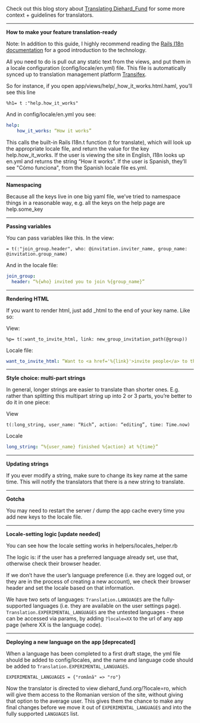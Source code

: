 Check out this blog story about [Translating Diehard_Fund](http://blog.diehard_fund.org/2013/10/01/translating-diehard_fund-2/) for some more context + guidelines for translators.

***
**How to make your feature translation-ready**

Note: In addition to this guide, I highly recommend reading the [Rails I18n documentation](http://guides.rubyonrails.org/i18n.html) for a good introduction to the technology.


All you need to do is pull out any static text from the views, and put them in a locale configuration (config/locale/en.yml) file. This file is automatically synced up to translation management platform [Transifex](http://transifex.com/projects/p/diehard_fund-1/).

So for instance, if you open app/views/help/_how_it_works.html.haml, you’ll see this line
```haml
%h1= t :"help.how_it_works"
```

And in config/locale/en.yml you see:
```yml
help:
	how_it_works: “How it works”
```

This calls the built-in Rails I18n.t function (t for translate), which will look up the appropriate locale file, and return the value for the key help.how_it_works. If the user is viewing the site in English, I18n looks up en.yml and returns the string “How it works”. If the user is Spanish, they’ll see  "Cómo funciona", from the Spanish locale file es.yml.

***
**Namespacing**

Because all the keys live in one big yaml file, we’ve tried to namespace things in a reasonable way, e.g. all the keys on the help page are help.some_key

***
**Passing variables**

You can pass variables like this. In the view:
```haml
= t(:"join_group.header", who: @invitation.inviter_name, group_name: @invitation.group_name)
```

And in the locale file:
```yml
join_group:
  header: “%{who} invited you to join %{group_name}”
```

***
**Rendering HTML**

If you want to render html, just add _html to the end of your key name. Like so:

View:
```haml
%p= t(:want_to_invite_html, link: new_group_invitation_path(@group))
```

Locale file:
```yml
want_to_invite_html: “Want to <a href='%{link}'>invite people</a> to this group?”
```

***
**Style choice: multi-part strings**

In general, longer strings are easier to translate than shorter ones. E.g. rather than splitting this multipart string up into 2 or 3 parts, you’re better to do it in one piece:

View 
```haml
t(:long_string, user_name: “Rich”, action: “editing”, time: Time.now)
```

Locale
```yml
long_string: “%{user_name} finished %{action} at %{time}”
```

***
**Updating strings**

If you ever modify a string, make sure to change its key name at the same time. This will notify the translators that there is a new string to translate.

***
**Gotcha**

You may need to restart the server / dump the app cache every time you add new keys to the locale file.

***
**Locale-setting logic [update needed]**

You can see how the locale setting works in helpers/locales_helper.rb 

The logic is: if the user has a preferred language already set, use that, otherwise check their browser header. 

If we don’t have the user’s language preference (i.e. they are logged out, or they are in the process of creating a new account), we check their browser header and set the locale based on that information.

We have two sets of languages: `Translation.LANGUAGES` are the fully-supported languages (i.e. they are available on the user settings page). `Translation.EXPERIMENTAL_LANGUAGES` are the untested languages - these can be accessed via params, by adding `?locale=XX` to the url of any app page (where XX is the language code).

***

**Deploying a new language on the app [deprecated]** 

When a language has been completed to a first draft stage, the yml file should be added to config/locales, and the name and language code should be added to `Translation.EXPERIMENTAL_LANGUAGES`. 

```
EXPERIMENTAL_LANGUAGES = {"română" => "ro"}
```
Now the translator is directed to view diehard_fund.org/?locale=ro, which will give them access to the Romanian version of the site, without giving that option to the average user. This gives them the chance to make any final changes before we move it out of `EXPERIMENTAL_LANGUAGES` and into the fully supported `LANGUAGES` list.
